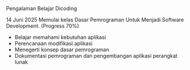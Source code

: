 Pengalaman Belajar Dicoding

14 Juni 2025
Memulai kelas Dasar Pemrograman Untuk Menjadi Software Development. (Progress 70%)
* Belajar memahami kebutuhan aplikasi
* Perencanaan modifikasi aplikasi
* Menegerti konsep dasar pemrograman
* Dokumentasi pemrograman dan pengembangan aplikasi perangkat lunak 
